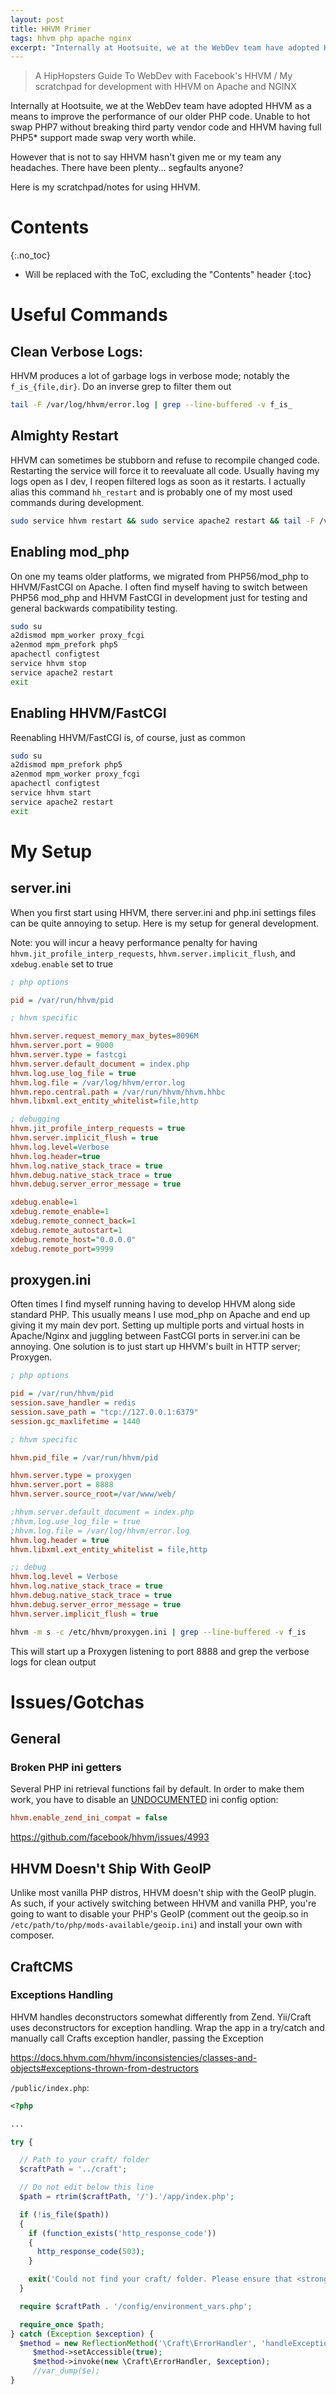 ```yaml
---
layout: post
title: HHVM Primer
tags: hhvm php apache nginx
excerpt: "Internally at Hootsuite, we at the WebDev team have adopted HHVM as a means to improve the performance of our older PHP code. Unable to hot swap PHP7 without breaking third party vendor code and HHVM having full PHP5\\* support made swap very worth while. However that is not to say HHVM hasn't given me or my team any headaches. There have been plenty... segfaults anyone? Here is my scratchpad/notes for using HHVM."
---
```


> A HipHopsters Guide To WebDev with Facebook's HHVM / My scratchpad for development with HHVM on Apache and NGINX

Internally at Hootsuite, we at the WebDev team have adopted HHVM as a means to improve the performance of our older PHP code. Unable to hot swap PHP7 without breaking third party vendor code and HHVM having full PHP5\* support made swap very worth while.

However that is not to say HHVM hasn't given me or my team any headaches. There have been plenty... segfaults anyone?

Here is my scratchpad/notes for using HHVM.

# Contents

{:.no_toc}

- Will be replaced with the ToC, excluding the "Contents" header
  {:toc}

# Useful Commands

## Clean Verbose Logs:

HHVM produces a lot of garbage logs in verbose mode; notably the `f_is_{file,dir}`. Do an inverse grep to filter them out

```bash
tail -F /var/log/hhvm/error.log | grep --line-buffered -v f_is_
```

## Almighty Restart

HHVM can sometimes be stubborn and refuse to recompile changed code. Restarting the service will force it to reevaluate all code. Usually having my logs open as I dev, I reopen filtered logs as soon as it restarts. I actually alias this command `hh_restart` and is probably one of my most used commands during development.

```bash
sudo service hhvm restart && sudo service apache2 restart && tail -F /var/log/hhvm/error.log | grep --line-buffered -v f_is_
```

## Enabling mod_php

On one my teams older platforms, we migrated from PHP56/mod_php to HHVM/FastCGI on Apache. I often find myself having to switch between PHP56 mod_php and HHVM FastCGI in development just for testing and general backwards compatibility testing.

```bash
sudo su
a2dismod mpm_worker proxy_fcgi
a2enmod mpm_prefork php5
apachectl configtest
service hhvm stop
service apache2 restart
exit
```

## Enabling HHVM/FastCGI

Reenabling HHVM/FastCGI is, of course, just as common

```bash
sudo su
a2dismod mpm_prefork php5
a2enmod mpm_worker proxy_fcgi
apachectl configtest
service hhvm start
service apache2 restart
exit
```

# My Setup

## server.ini

When you first start using HHVM, there server.ini and php.ini settings files can be quite annoying to setup. Here is my setup for general development.

Note: you will incur a heavy performance penalty for having `hhvm.jit_profile_interp_requests`, `hhvm.server.implicit_flush`, and `xdebug.enable` set to true

```ini
; php options

pid = /var/run/hhvm/pid

; hhvm specific

hhvm.server.request_memory_max_bytes=8096M
hhvm.server.port = 9000
hhvm.server.type = fastcgi
hhvm.server.default_document = index.php
hhvm.log.use_log_file = true
hhvm.log.file = /var/log/hhvm/error.log
hhvm.repo.central.path = /var/run/hhvm/hhvm.hhbc
hhvm.libxml.ext_entity_whitelist=file,http

; debugging
hhvm.jit_profile_interp_requests = true
hhvm.server.implicit_flush = true
hhvm.log.level=Verbose
hhvm.log.header=true
hhvm.log.native_stack_trace = true
hhvm.debug.native_stack_trace = true
hhvm.debug.server_error_message = true

xdebug.enable=1
xdebug.remote_enable=1
xdebug.remote_connect_back=1
xdebug.remote_autostart=1
xdebug.remote_host="0.0.0.0"
xdebug.remote_port=9999
```

## proxygen.ini

Often times I find myself running having to develop HHVM along side standard PHP. This usually means I use mod_php on Apache and end up giving it my main dev port. Setting up multiple ports and virtual hosts in Apache/Nginx and juggling between FastCGI ports in server.ini can be annoying. One solution is to just start up HHVM's built in HTTP server; Proxygen.

```ini
; php options

pid = /var/run/hhvm/pid
session.save_handler = redis
session.save_path = "tcp://127.0.0.1:6379"
session.gc_maxlifetime = 1440

; hhvm specific

hhvm.pid_file = /var/run/hhvm/pid

hhvm.server.type = proxygen
hhvm.server.port = 8888
hhvm.server.source_root=/var/www/web/

;hhvm.server.default_document = index.php
;hhvm.log.use_log_file = true
;hhvm.log.file = /var/log/hhvm/error.log
hhvm.log.header = true
hhvm.libxml.ext_entity_whitelist = file,http

;; debug
hhvm.log.level = Verbose
hhvm.log.native_stack_trace = true
hhvm.debug.native_stack_trace = true
hhvm.debug.server_error_message = true
hhvm.server.implicit_flush = true
```

```bash
hhvm -m s -c /etc/hhvm/proxygen.ini | grep --line-buffered -v f_is
```

This will start up a Proxygen listening to port 8888 and grep the verbose logs for clean output

# Issues/Gotchas

## General

### Broken PHP ini getters

Several PHP ini retrieval functions fail by default. In order to make them work, you have to disable an [UNDOCUMENTED](https://docs.hhvm.com/hhvm/configuration/INI-settings)
ini config option:

```ini
hhvm.enable_zend_ini_compat = false
```

<https://github.com/facebook/hhvm/issues/4993>

## HHVM Doesn't Ship With GeoIP

Unlike most vanilla PHP distros, HHVM doesn't ship with the GeoIP plugin. As such, if your actively switching between HHVM and vanilla PHP, you're going to want to disable your PHP's GeoIP (comment out the geoip.so in `/etc/path/to/php/mods-available/geoip.ini`) and install your own with composer.

## CraftCMS

### Exceptions Handling

HHVM handles deconstructors somewhat differently from Zend. Yii/Craft uses deconstructors for exception handling. Wrap the app in a try/catch and manually call Crafts exception handler, passing the Exception

<https://docs.hhvm.com/hhvm/inconsistencies/classes-and-objects#exceptions-thrown-from-destructors>

`/public/index.php`:

```php
<?php

...

try {

  // Path to your craft/ folder
  $craftPath = '../craft';

  // Do not edit below this line
  $path = rtrim($craftPath, '/').'/app/index.php';

  if (!is_file($path))
  {
    if (function_exists('http_response_code'))
    {
      http_response_code(503);
    }

    exit('Could not find your craft/ folder. Please ensure that <strong><code>$craftPath</code></strong> is set correctly in '.__FILE__);
  }

  require $craftPath . '/config/environment_vars.php';

  require_once $path;
} catch (Exception $exception) {
  $method = new ReflectionMethod('\Craft\ErrorHandler', 'handleException');
     $method->setAccessible(true);
     $method->invoke(new \Craft\ErrorHandler, $exception);
     //var_dump($e);
}
```
